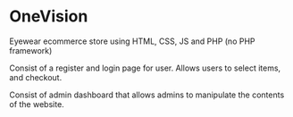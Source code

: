# OneVision
Eyewear ecommerce store using HTML, CSS, JS and PHP (no PHP framework)

Consist of a register and login page for user.
Allows users to select items, and checkout.

Consist of admin dashboard that allows admins to manipulate the contents of the website. 
